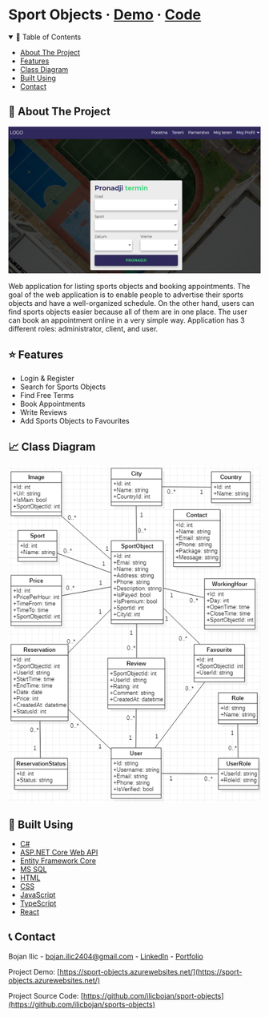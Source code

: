 # Sport Objects · [Demo](https://sport-objects.azurewebsites.net/) · [Code](https://github.com/ilicbojan/sports-objects)

<!-- TABLE OF CONTENTS -->
<details open="open">
  <summary>📝 Table of Contents</summary>
  <ul>
    <li><a href="#about">About The Project</a></li>
    <li><a href="#features">Features</a></li>
    <li><a href="#diagram">Class Diagram</a></li>
    <li><a href="#built">Built Using</a></li>
    <li><a href="#contact">Contact</a></li>
  </ul>
</details> 

<!-- ABOUT THE PROJECT -->

## 🧐 About The Project <a name="about"></a>

![Demo Image](/WebUI/client-app/public/assets/demo.png/?raw=true 'Demo Image')

Web application for listing sports objects and booking appointments. The goal of the web application is to enable people to advertise their sports objects and have a well-organized schedule. On the other hand, users can find sports objects easier because all of them are in one place. The user can book an appointment online in a very simple way. Application has 3 different roles: administrator, client, and user.

## ⭐️ Features <a name="features"></a>

- Login & Register
- Search for Sports Objects
- Find Free Terms
- Book Appointments
- Write Reviews
- Add Sports Objects to Favourites

## 📈 Class Diagram <a name="diagram"></a>

![Demo Image](/WebUI/client-app/public/assets/diagram.png/?raw=true 'Demo Image')

## 🔨 Built Using <a name="built"></a>

- [C#](https://docs.microsoft.com/en-us/dotnet/csharp/)
- [ASP.NET Core Web API](https://docs.microsoft.com/en-us/aspnet/core/web-api/?view=aspnetcore-5.0)
- [Entity Framework Core](https://docs.microsoft.com/en-us/ef/)
- [MS SQL](https://www.microsoft.com/en-us/sql-server/sql-server-2019)
- [HTML](https://www.w3schools.com/html/)
- [CSS](https://www.w3schools.com/css/default.asp)
- [JavaScript](https://developer.mozilla.org/en-US/docs/Web/JavaScript)
- [TypeScript](https://www.typescriptlang.org/)
- [React](https://reactjs.org/)


<!-- CONTACT -->

## 📞 Contact <a name="contact"></a>

Bojan Ilic - bojan.ilic2404@gmail.com - [LinkedIn](https://www.linkedin.com/in/ilic-bojan/) - [Portfolio](https://ilicbojan.com)

Project Demo: [https://sport-objects.azurewebsites.net/](https://sport-objects.azurewebsites.net/)

Project Source Code: [https://github.com/ilicbojan/sport-objects](https://github.com/ilicbojan/sports-objects)
